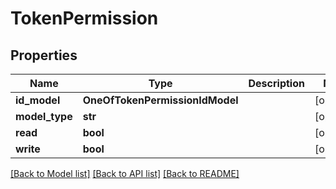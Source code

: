 # TokenPermission

## Properties
Name | Type | Description | Notes
------------ | ------------- | ------------- | -------------
**id_model** | **OneOfTokenPermissionIdModel** |  | [optional] 
**model_type** | **str** |  | [optional] 
**read** | **bool** |  | [optional] 
**write** | **bool** |  | [optional] 

[[Back to Model list]](../README.md#documentation-for-models) [[Back to API list]](../README.md#documentation-for-api-endpoints) [[Back to README]](../README.md)

